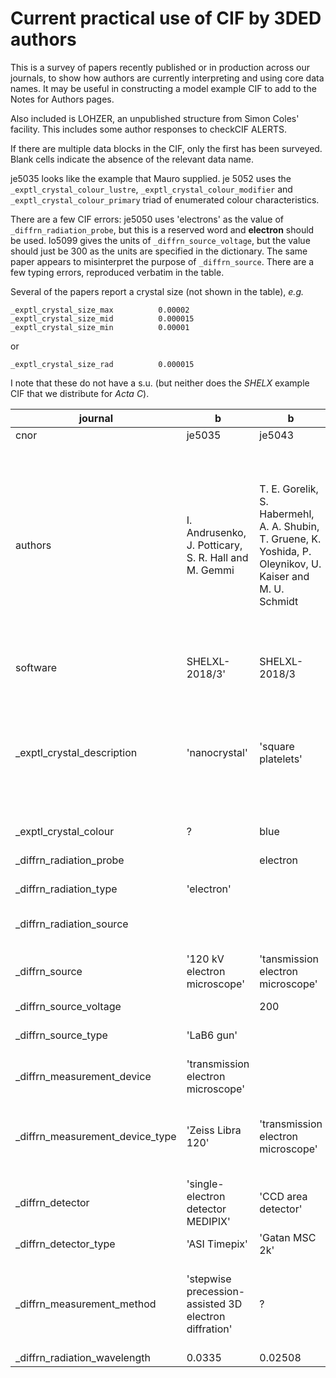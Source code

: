 # Current practical use of CIF by 3DED authors

This is a survey of papers recently published or in production across our journals, to show how authors are currently interpreting and using core data names. It may be useful in constructing a model example CIF to add to the Notes for Authors pages.

Also included is LOHZER, an unpublished structure from Simon Coles' facility. This includes some author responses to checkCIF ALERTS.

If there are multiple data blocks in the CIF, only the first has been surveyed. Blank cells indicate the absence of the relevant data name.

je5035 looks like the example that Mauro supplied. je 5052 uses the `_exptl_crystal_colour_lustre`, `_exptl_crystal_colour_modifier` and `_exptl_crystal_colour_primary` triad of enumerated colour characteristics.

There are a few CIF errors: je5050 uses 'electrons' as the value of `_diffrn_radiation_probe`, but this is a reserved word and **electron** should be used. lo5099 gives the units of `_diffrn_source_voltage`, but the value should just be 300 as the units are specified in the dictionary. The same paper appears to misinterpret the purpose of `_diffrn_source`. There are a few typing errors, reproduced verbatim in the table.

Several of the papers report a crystal size (not shown in the table), _e.g._

```
_exptl_crystal_size_max          0.00002
_exptl_crystal_size_mid          0.000015
_exptl_crystal_size_min          0.00001
```

or

```
_exptl_crystal_size_rad          0.000015
```

I note that these do not have a s.u. (but neither does the _SHELX_ example CIF that we distribute for _Acta C_).

|  journal | b | b | b | b | b | b | b | c  | CSD | e | j | m | c |
|  --- | --- | --- | --- | --- | --- | --- | --- | --- | --- | --- | --- | --- | --- |
|  cnor | je5035 | je5043 | je5050 | je5052 | je5053 | je5054 | lo5099 | nh3001  | LOHZER | dj2052 | nb5321 | ur5001 | yp3233 |
|  authors | I. Andrusenko, J. Potticary, S. R. Hall and M. Gemmi | T. E. Gorelik, S. Habermehl, A. A. Shubin, T. Gruene, K. Yoshida, P. Oleynikov, U. Kaiser and M. U. Schmidt | T. E. Gorelik, S. L. Beko, J. Teteruk, W. Heyse and M. U. Schmidt | D. Marchetti, A. Pedrini, C. Massera, M. F. Faye Diouf, C. Jandl, G. Steinfeld and M. Gemmi | Golle-Leidreiter, P., Bhat, S., Wiehl, L., Wen, Q., Kroll, P., Ishikawa, R., Etter, M., Farla, R., Ikuhara, Y., Riedel, R. and Kolb, U. | S. Plana-Ruiz, E. Gotz, T. Neumann, P. Schwesig and U. Kolb | O. P. Missen, S. J. Mills, S. Canossa, J. Hadermann, G. Nenert, M. Weil, E. Libowitzky, R. M. Housley, W. Artner, A. R. Kampf, M. S. Rumsey, J. Spratt, K. Momma and M. A. Dunstan | K. Gurung, P. Simek, A. Jegorov Jr and L. Palatinus  | D.N. Rainer | N. Sakamoto and K. Gato | T. Yang, H. Xu and X. Zou | I. Andrusenko, C. L. Hall, E. Mugnaioli, J. Potticary, S. R. Hall, W. Schmidt, S. Gao, K. Zhao, N. Marom and M. Gemmi | D. Decato, L. Palatinus, A. Stierle and D. Stierle
|  software | SHELXL-2018/3' | SHELXL-2018/3 | ? | Jana2020 1.3.40' | 'Jana2020 1.3.49' | 'Jana2020 1.3.52' | 'Jana2020 Version : 11/03/2021' | 'Jana2020 1.3.43'  | 'Olex2 1.5-ac6-018' | Olex2 1.5 | 'SHELXL-2018/3' | 'Jana2006 Version : 13/10/2015' | 'Jana2020 1.3.53'|
|  _exptl_crystal_description | 'nanocrystal' | 'square platelets' | irregular |  | ? | 'Nanocrystals of up to 500 nm in size' | irregular | "'long, flat rods'"  | VRF reponse: These data originate from 3DED data and are obtained from a crystal with dimensions smaller than 1 um. | 'thin platelets' | 'cube' | 'nanocrystal' | 'fragments of needles' |
|  _exptl_crystal_colour | ? | blue | orange | clear/light/white | ? |  | green | 'white'  | | colourless | 'white' | 'dark orange' | |
|  _diffrn_radiation_probe |  | electron | electrons | electron | electron | electron | electron | 'electrons 200 keV'  | electron | |'Electron' | electron | 'electron' |
|  _diffrn_radiation_type | 'electron' |  |  | electron | electron | electron | electron | electron  | electron | electron | 'Electron' | 'electron' | 'electrons 200 keV' |
|  _diffrn_radiation_source |  |  |  | 'LaB6' | ? |  |  | 'Lab6 cathode'  | | |  | ? | 'Field Emission Gun' |
|  _diffrn_source | '120 kV electron microscope' | 'tansmission electron microscope' |  | 'LaB6' |  |  | 'Cu3TeO6 nanocrystal' |   | 'electron diffractometer' | 'thermionic-emission electron gun' | 'Electron microscope' | ? | |
|  _diffrn_source_voltage |  | 200 |  | ? | ? |  | 300kV |   |  | | | ? | |
|  _diffrn_source_type | 'LaB6 gun' |  |  |  |  |  |  |   |  'JEOL JSM-2300ED, LaB6' | | 'Field emission electron microscope' | | |
|  _diffrn_measurement_device | 'transmission electron microscope' |  |  | ? | 'transmission electron microscope' | FEI Tecnai F30' | 'FEI Titan cubed' | 'TEM FEI Tecnai G2 20'  | 'electron diffractometer' | | 'Themis-Z with OneView CMOS detector' | electron microscope' | 'TEM' |
|  _diffrn_measurement_device_type | 'Zeiss Libra 120' | 'transmission electron microscope' | 4k | 'Eldico ED-1' | 'Tecnai F30 ST' | 'TEM' | 'transmission electron microscope' |   | 'XtaLAB Synergy-ED, HyPix-ED, electron source at 200keV' | 'Rigaku XtaLAB Synergy-ED' | 'Themis-Z' | 'Zeiss Libra 120' | 'Thermo Fisher Glacios 200kV'|
|  _diffrn_detector | 'single-electron detector MEDIPIX' | 'CCD area detector' |  | ? | 'gatan ultrascan 4000' | 'Gatan UltraScan4000' | 'US1000 CCD detector' | 'ASI Cheetah'  | 'Hybrid Pixel Array Detector' | 'HPC area detector' | 'OneView' | 'ASI MEDIPIX' | 'CetaD' |
|  _diffrn_detector_type | 'ASI Timepix' | 'Gatan MSC 2k' |  |  |  |  |  |   | HyPix-ED | | 'CMOS' | | 'CMOS' |
|  _diffrn_measurement_method | 'stepwise precession-assisted 3D electron diffration' | ? |  | '3D - cRED' | 'ADT with precession' |  | 'stepwise toration' | 'continuous rotation 3D ED'  | 'continuous rotation electron diffraction' | rotation | '3DED/MicroED' | 'data have been collected by precession-assisted 3D electron diffration' | 'continuous rotation 3D ED' | 
|  _diffrn_radiation_wavelength | 0.0335 | 0.02508 | 0.0197 | 0.0285 | 0.0197 | 0.0197 | 0.0197 | 0.0251 | 0.02510 | 0.0251 | 0.0197 | 0.0335 | 0.0251 |
